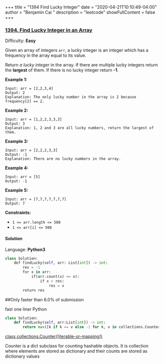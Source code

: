 +++
title = "1394 Find Lucky Integer"
date = "2020-04-21T10:10:49-04:00"
author = "Benjamin Cai "
description = "leetcode"
showFullContent = false
+++

### [1394\. Find Lucky Integer in an Array](https://leetcode.com/problems/find-lucky-integer-in-an-array/)

Difficulty: **Easy**


Given an array of integers `arr`, a lucky integer is an integer which has a frequency in the array equal to its value.

Return _a lucky integer_ in the array. If there are multiple lucky integers return the **largest** of them. If there is no lucky integer return **-1**.

**Example 1:**

```
Input: arr = [2,2,3,4]
Output: 2
Explanation: The only lucky number in the array is 2 because frequency[2] == 2.
```

**Example 2:**

```
Input: arr = [1,2,2,3,3,3]
Output: 3
Explanation: 1, 2 and 3 are all lucky numbers, return the largest of them.
```

**Example 3:**

```
Input: arr = [2,2,2,3,3]
Output: -1
Explanation: There are no lucky numbers in the array.
```

**Example 4:**

```
Input: arr = [5]
Output: -1
```

**Example 5:**

```
Input: arr = [7,7,7,7,7,7,7]
Output: 7
```

**Constraints:**

*   `1 <= arr.length <= 500`
*   `1 <= arr[i] <= 500`


#### Solution

Language: **Python3**

```Python
class Solution:
    def findLucky(self, arr: List[int]) -> int:
        res = -1
        for x in arr:
            if(arr.count(x) == x):
                if x > res:
                    res = x
        return res
```

##Only faster than 6.0% of submission


fast one liner Python
```Python
class Solution:
    def findLucky(self, arr:List[int]) -> int:
        return max([k if k == v else -1 for k, v in collections.Counter(arr).items()])
```

[class collections.Counter([iterable-or-mapping])](https://docs.python.org/3/library/collections.html)

Counter is a dict subclass for counting hashable objects. It is collection where elements are stored as dictionary and their counts are stored as dictionary values